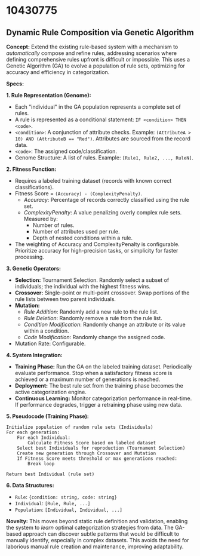 # 10430775

## Dynamic Rule Composition via Genetic Algorithm

**Concept:** Extend the existing rule-based system with a mechanism to *automatically* compose and refine rules, addressing scenarios where defining comprehensive rules upfront is difficult or impossible. This uses a Genetic Algorithm (GA) to evolve a population of rule sets, optimizing for accuracy and efficiency in categorization.

**Specs:**

**1. Rule Representation (Genome):**

*   Each "individual" in the GA population represents a complete set of rules.
*   A rule is represented as a conditional statement: `IF <condition> THEN <code>`.
*   `<condition>`:  A conjunction of attribute checks.  Example: `(AttributeA > 10) AND (AttributeB == "Red")`. Attributes are sourced from the record data.
*   `<code>`: The assigned code/classification.
*   Genome Structure:  A list of rules.  Example: `[Rule1, Rule2, ..., RuleN]`.

**2. Fitness Function:**

*   Requires a labeled training dataset (records with known correct classifications).
*   Fitness Score = `(Accuracy) - (ComplexityPenalty)`.
    *   *Accuracy*: Percentage of records correctly classified using the rule set.
    *   *ComplexityPenalty*:  A value penalizing overly complex rule sets. Measured by:
        *   Number of rules.
        *   Number of attributes used per rule.
        *   Depth of nested conditions within a rule.
*   The weighting of Accuracy and ComplexityPenalty is configurable.  Prioritize accuracy for high-precision tasks, or simplicity for faster processing.

**3. Genetic Operators:**

*   **Selection:** Tournament Selection.  Randomly select a subset of individuals; the individual with the highest fitness wins.
*   **Crossover:**  Single-point or multi-point crossover. Swap portions of the rule lists between two parent individuals.
*   **Mutation:**
    *   *Rule Addition*: Randomly add a new rule to the rule list.
    *   *Rule Deletion*: Randomly remove a rule from the rule list.
    *   *Condition Modification*: Randomly change an attribute or its value within a condition.
    *   *Code Modification*: Randomly change the assigned code.
*   Mutation Rate: Configurable.

**4. System Integration:**

*   **Training Phase:**  Run the GA on the labeled training dataset. Periodically evaluate performance. Stop when a satisfactory fitness score is achieved or a maximum number of generations is reached.
*   **Deployment:**  The best rule set from the training phase becomes the active categorization engine.
*   **Continuous Learning:**  Monitor categorization performance in real-time.  If performance degrades, trigger a retraining phase using new data.

**5. Pseudocode (Training Phase):**

```
Initialize population of random rule sets (Individuals)
For each generation:
    For each Individual:
        Calculate Fitness Score based on labeled dataset
    Select best Individuals for reproduction (Tournament Selection)
    Create new generation through Crossover and Mutation
    If Fitness Score meets threshold or max generations reached:
        Break loop

Return best Individual (rule set)
```

**6.  Data Structures:**

*   `Rule`:  `{condition: string, code: string}`
*   `Individual`: `[Rule, Rule, ...]`
*   `Population`: `[Individual, Individual, ...]`

**Novelty:**  This moves beyond static rule definition and validation, enabling the system to *learn* optimal categorization strategies from data.  The GA-based approach can discover subtle patterns that would be difficult to manually identify, especially in complex datasets. This avoids the need for laborious manual rule creation and maintenance, improving adaptability.